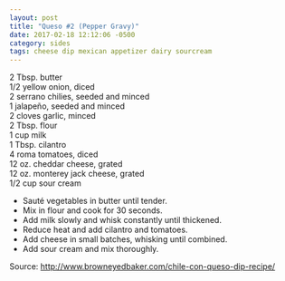 ```yaml
---
layout: post
title: "Queso #2 (Pepper Gravy)"
date: 2017-02-18 12:12:06 -0500
category: sides
tags: cheese dip mexican appetizer dairy sourcream
---
```

2 Tbsp. butter  
1/2 yellow onion, diced  
2 serrano chilies, seeded and minced  
1 jalapeño, seeded and minced  
2 cloves garlic, minced  
2 Tbsp. flour  
1 cup milk  
1 Tbsp. cilantro  
4 roma tomatoes, diced  
12 oz. cheddar cheese, grated  
12 oz. monterey jack cheese, grated  
1/2 cup sour cream  

  * Sauté vegetables in butter until tender.
  * Mix in flour and cook for 30 seconds.
  * Add milk slowly and whisk constantly until thickened.
  * Reduce heat and add cilantro and tomatoes.
  * Add cheese in small batches, whisking until combined.
  * Add sour cream and mix thoroughly.

  
Source: <http://www.browneyedbaker.com/chile-con-queso-dip-recipe/>

